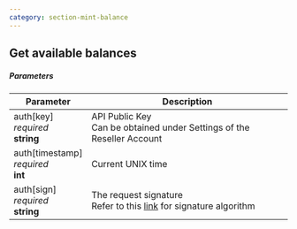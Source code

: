 ```yaml
---
category: section-mint-balance
---
```


## Get available balances

##### Parameters

|Parameter|Description|
|---|---|
|auth[key]<br> *required*<br> **string**|API Public Key<br> Can be obtained under Settings of the Reseller Account|
|auth[timestamp]<br> *required*<br> **int**|Current UNIX time|
|auth[sign]<br> *required*<br> **string**|The request signature<br> Refer to this [link](/signature-calculation) for signature algorithm|
